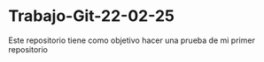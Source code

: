 # Trabajo-Git-22-02-25
Este repositorio tiene como objetivo hacer una prueba de mi primer repositorio
